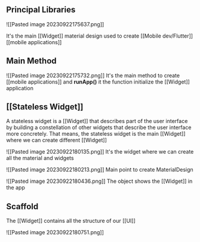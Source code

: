 
## Principal Libraries

![[Pasted image 20230922175637.png]]

It's the main [[Widget]] material design used to create [[Mobile dev/Flutter]] [[mobile applications]]

## Main Method

![[Pasted image 20230922175732.png]]
It's the main method to create [[mobile applications]]  and **runApp()** it the function initialize the [[Widget]] application

## [[Stateless Widget]]

A stateless widget is a [[Widget]] that describes part of the user interface by building a constellation of other widgets that describe the user interface more concretely. That means, the stateless widget is the main [[Widget]] where we can create different [[Widget]]

![[Pasted image 20230922180135.png]]
It's the widget where we can create all the material and widgets

![[Pasted image 20230922180213.png]]
Main point to create MaterialDesign

![[Pasted image 20230922180436.png]]
The object shows the [[Widget]] in the app

## Scaffold

The [[Widget]] contains all the structure of our [[UI]]

![[Pasted image 20230922180751.png]]
